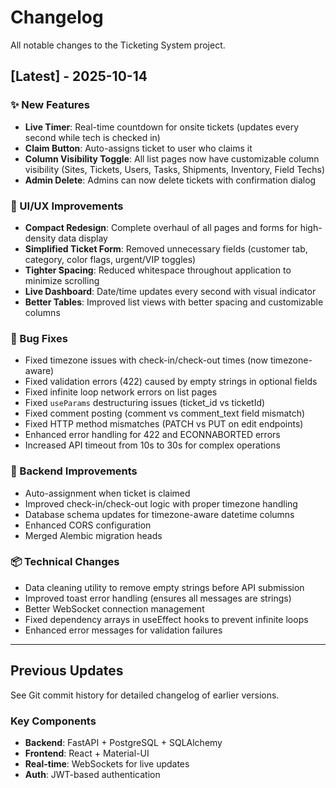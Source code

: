 # Changelog

All notable changes to the Ticketing System project.

## [Latest] - 2025-10-14

### ✨ New Features
- **Live Timer**: Real-time countdown for onsite tickets (updates every second while tech is checked in)
- **Claim Button**: Auto-assigns ticket to user who claims it
- **Column Visibility Toggle**: All list pages now have customizable column visibility (Sites, Tickets, Users, Tasks, Shipments, Inventory, Field Techs)
- **Admin Delete**: Admins can now delete tickets with confirmation dialog

### 🎨 UI/UX Improvements
- **Compact Redesign**: Complete overhaul of all pages and forms for high-density data display
- **Simplified Ticket Form**: Removed unnecessary fields (customer tab, category, color flags, urgent/VIP toggles)
- **Tighter Spacing**: Reduced whitespace throughout application to minimize scrolling
- **Live Dashboard**: Date/time updates every second with visual indicator
- **Better Tables**: Improved list views with better spacing and customizable columns

### 🐛 Bug Fixes
- Fixed timezone issues with check-in/check-out times (now timezone-aware)
- Fixed validation errors (422) caused by empty strings in optional fields
- Fixed infinite loop network errors on list pages
- Fixed `useParams` destructuring issues (ticket_id vs ticketId)
- Fixed comment posting (comment vs comment_text field mismatch)
- Fixed HTTP method mismatches (PATCH vs PUT on edit endpoints)
- Enhanced error handling for 422 and ECONNABORTED errors
- Increased API timeout from 10s to 30s for complex operations

### 🔧 Backend Improvements
- Auto-assignment when ticket is claimed
- Improved check-in/check-out logic with proper timezone handling
- Database schema updates for timezone-aware datetime columns
- Enhanced CORS configuration
- Merged Alembic migration heads

### 📦 Technical Changes
- Data cleaning utility to remove empty strings before API submission
- Improved toast error handling (ensures all messages are strings)
- Better WebSocket connection management
- Fixed dependency arrays in useEffect hooks to prevent infinite loops
- Enhanced error messages for validation failures

---

## Previous Updates

See Git commit history for detailed changelog of earlier versions.

### Key Components
- **Backend**: FastAPI + PostgreSQL + SQLAlchemy
- **Frontend**: React + Material-UI
- **Real-time**: WebSockets for live updates
- **Auth**: JWT-based authentication

